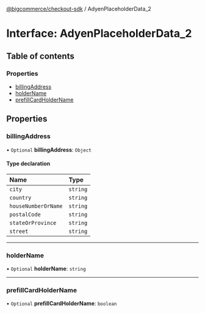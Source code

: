 [@bigcommerce/checkout-sdk](../README.md) / AdyenPlaceholderData_2

# Interface: AdyenPlaceholderData\_2

## Table of contents

### Properties

- [billingAddress](AdyenPlaceholderData_2.md#billingaddress)
- [holderName](AdyenPlaceholderData_2.md#holdername)
- [prefillCardHolderName](AdyenPlaceholderData_2.md#prefillcardholdername)

## Properties

### billingAddress

• `Optional` **billingAddress**: `Object`

#### Type declaration

| Name | Type |
| :------ | :------ |
| `city` | `string` |
| `country` | `string` |
| `houseNumberOrName` | `string` |
| `postalCode` | `string` |
| `stateOrProvince` | `string` |
| `street` | `string` |

___

### holderName

• `Optional` **holderName**: `string`

___

### prefillCardHolderName

• `Optional` **prefillCardHolderName**: `boolean`
